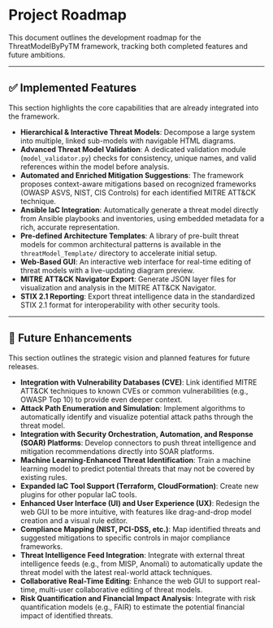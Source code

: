 # Project Roadmap

This document outlines the development roadmap for the ThreatModelByPyTM framework, tracking both completed features and future ambitions.

---

## ✅ Implemented Features

This section highlights the core capabilities that are already integrated into the framework.

-   **Hierarchical & Interactive Threat Models**: Decompose a large system into multiple, linked sub-models with navigable HTML diagrams.
-   **Advanced Threat Model Validation**: A dedicated validation module (`model_validator.py`) checks for consistency, unique names, and valid references within the model before analysis.
-   **Automated and Enriched Mitigation Suggestions**: The framework proposes context-aware mitigations based on recognized frameworks (OWASP ASVS, NIST, CIS Controls) for each identified MITRE ATT&CK technique.
-   **Ansible IaC Integration**: Automatically generate a threat model directly from Ansible playbooks and inventories, using embedded metadata for a rich, accurate representation.
-   **Pre-defined Architecture Templates**: A library of pre-built threat models for common architectural patterns is available in the `threatModel_Template/` directory to accelerate initial setup.
-   **Web-Based GUI**: An interactive web interface for real-time editing of threat models with a live-updating diagram preview.
-   **MITRE ATT&CK Navigator Export**: Generate JSON layer files for visualization and analysis in the MITRE ATT&CK Navigator.
-   **STIX 2.1 Reporting**: Export threat intelligence data in the standardized STIX 2.1 format for interoperability with other security tools.

---

## 🚀 Future Enhancements

This section outlines the strategic vision and planned features for future releases.

-   **Integration with Vulnerability Databases (CVE)**: Link identified MITRE ATT&CK techniques to known CVEs or common vulnerabilities (e.g., OWASP Top 10) to provide even deeper context.
-   **Attack Path Enumeration and Simulation**: Implement algorithms to automatically identify and visualize potential attack paths through the threat model.
-   **Integration with Security Orchestration, Automation, and Response (SOAR) Platforms**: Develop connectors to push threat intelligence and mitigation recommendations directly into SOAR platforms.
-   **Machine Learning-Enhanced Threat Identification**: Train a machine learning model to predict potential threats that may not be covered by existing rules.
-   **Expanded IaC Tool Support (Terraform, CloudFormation)**: Create new plugins for other popular IaC tools.
-   **Enhanced User Interface (UI) and User Experience (UX)**: Redesign the web GUI to be more intuitive, with features like drag-and-drop model creation and a visual rule editor.
-   **Compliance Mapping (NIST, PCI-DSS, etc.)**: Map identified threats and suggested mitigations to specific controls in major compliance frameworks.
-   **Threat Intelligence Feed Integration**: Integrate with external threat intelligence feeds (e.g., from MISP, Anomali) to automatically update the threat model with the latest real-world attack techniques.
-   **Collaborative Real-Time Editing**: Enhance the web GUI to support real-time, multi-user collaborative editing of threat models.
-   **Risk Quantification and Financial Impact Analysis**: Integrate with risk quantification models (e.g., FAIR) to estimate the potential financial impact of identified threats.
